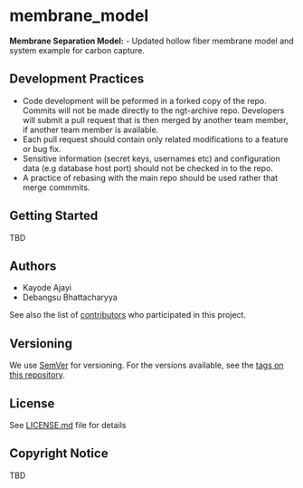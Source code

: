 # membrane_model
**Membrane Separation Model:** - Updated hollow fiber membrane model and system example for carbon capture.

## Development Practices

* Code development will be peformed in a forked copy of the repo. Commits will not be 
  made directly to the ngt-archive repo. Developers will submit a pull 
  request that is then merged by another team member, if another team member is available.
* Each pull request should contain only related modifications to a feature or bug fix.  
* Sensitive information (secret keys, usernames etc) and configuration data 
  (e.g database host port) should not be checked in to the repo.
* A practice of rebasing with the main repo should be used rather that merge commmits.

## Getting Started

TBD

## Authors

* Kayode Ajayi
* Debangsu Bhattacharyya

See also the list of [contributors](https://github.com/CCSI-Toolset/membrane_model/contributors) who participated in this project.

## Versioning

We use [SemVer](http://semver.org/) for versioning. For the versions available, 
see the [tags on this repository](https://github.com/CCSI-Toolset/membrane_model/tags). 

## License

See [LICENSE.md](LICENSE.md) file for details

## Copyright Notice

TBD
